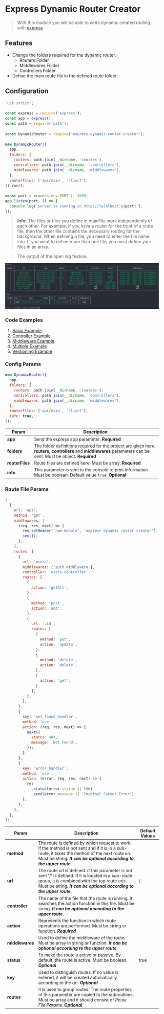 # **Express Dynamic Router Creator**

> With this module you will be able to write dynamic created routing with [express](https://expressjs.com/).

## **Features**

- Change the folders required for the dynamic router.
  - Routers Folder
  - Middlewares Folder
  - Controllers Folder
- Define the main route file in the defined route folder.

## **Configuration**

```javascript
'use strict';

const express = require('express');
const app = express();
const path = require('path');

const DynamicRouter = require('express-dynamic-router-creator');

new DynamicRouter({
  app,
  folders: {
    routers: path.join(__dirname, 'routers'),
    controllers: path.join(__dirname, 'controllers'),
    middlewares: path.join(__dirname, 'middlewares'),
  },
  routerFiles: ['api/main', 'client'],
}).run();

const port = process.env.PORT || 3000;
app.listen(port, () => {
  console.log(`Server is running on http://localhost:${port}`);
});
```

> **Info:** The files or files you define in mainFile work independently of each other. For example, if you have a router for the front of a route file, then the other file contains the necessary routing for the background. When defining a file, you need to enter the file name into. If you want to define more than one file, you must define your files in an array.

> The output of the open log feature.

![Log Image](log.png)

### **Code Examples**

1. [Basic Example](/examples/basic-example)
2. [Controller Example](/examples/controllers-example)
3. [Middleware Example](/examples/middlewares-example)
4. [Multiple Example](/examples/multiple-example)
5. [Versioning Example](/examples/versioning-example)

### **Config Params**

```javascript
new DynamicRouter({
  app,
  folders: {
    routers: path.join(__dirname, 'routers'),
    controllers: path.join(__dirname, 'controllers'),
    middlewares: path.join(__dirname, 'middlewares'),
  },
  routerFiles: ['api/main', 'client'],
  info: true,
});
```

| Param           | Description                                                                                                                                                           |
| --------------- | --------------------------------------------------------------------------------------------------------------------------------------------------------------------- |
| **app**         | Send the express app parameter. **Required**                                                                                                                          |
| **folders**     | The folder definitions required for the project are given here. **routers**, **controllers** and **middlewares** parameters can be sent. Must be object. **Required** |
| **routerFiles** | Route files are defined here. Must be array. **Required**                                                                                                             |
| **info**        | This parameter is sent to the console to print information. Must be boolean. Default value `true`. **Optional**                                                       |

### **Route File Params**

```javascript
[
  {
    url: 'api',
    method: 'get',
    middlewares: [
      (req, res, next) => {
        res.setHeader('npm-module', 'express dynamic router creator');
        next();
      },
    ],
    routes: [
      {
        url: 'users',
        middlewares: ['auth.middleware'],
        controller: 'users.controller',
        routes: [
          {
            action: 'getAll',
          },
          {
            method: 'post',
            action: 'add',
          },
          {
            url: ':id',
            routes: [
              {
                method: 'put',
                action: 'update',
              },
              {
                method: 'delete',
                action: 'delete',
              },
              {
                action: 'get',
              },
            ],
          },
        ],
      },
      {
        key: 'not_found_handler',
        method: 'use',
        action: (req, res, next) => {
          next({
            status: 404,
            message: 'Not Found',
          });
        },
      },
      {
        key: 'error_handler',
        method: 'use',
        action: (error, req, res, next) => {
          res
            .status(error.status || 500)
            .send(error.message || 'Internal Server Error');
        },
      },
    ],
  },
];
```

| Param           | Description                                                                                                                                                                                                                   | Default Values |
| --------------- | ----------------------------------------------------------------------------------------------------------------------------------------------------------------------------------------------------------------------------- | -------------- |
| **method**      | The route is defined by which request to work. If the method is not sent and if it is in a sub-route, it takes the method of the next route un. Must be string. **_It can be optional according to the upper route._**        |                |
| **url**         | The route url is defined. if this parameter is not sent '/' is defined. If it is located in a sub-route group, it is combined with the top route urls. Must be string. **_It can be optional according to the upper route._** | /              |
| **controller**  | The name of the file that the route is running. It searches the action function in this file. Must be string. **_It can be optional according to the upper route._**                                                          |                |
| **action**      | Represents the function in which route operations are performed. Must be string or function. **_Required_**                                                                                                                   |                |
| **middlewares** | Used to define the middleware of the route. Must be array in string or function. **_It can be optional according to the upper route._**                                                                                       |                |
| **status**      | To make the route u active or passive. By default, the route is active. Must be boolean. **_Optional_**                                                                                                                       | true           |
| **key**         | Used to distinguish routes. If no value is entered, it will be created automatically according to the url. **_Optional_**                                                                                                     |                |
| **routes**      | It is used to group routes. The route properties of this parameter are copied to the subroutines. Must be array and it should consist of _Route File Params_. **_Optional_**                                                  |                |
